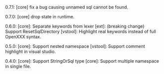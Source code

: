 0.7.1: 
[core] fix a bug causing unnamed sql cannot be found.

0.7.0: 
[core] drop state in runtime.

0.6.0: 
[core]: Separate keywords from lexer
[ext]: (breaking change) Support ResetSqlDirectory
[vstool]: Highlight real keywords instead of full OpenXXX syntax.

0.5.0: 
[core]: Support nested namespace
[vstool]: Support comment highlight in visual studio.

0.4.0: 
[core]: Support StringOrSql type
[core]: Support multiple namespace in single file.
